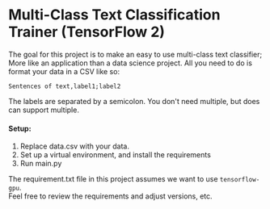 # Multi-Class Text Classification Trainer (TensorFlow 2)

The goal for this project is to make an easy to use multi-class text classifier;
More like an application than a data science project.
All you need to do is format your data in a CSV like so: 

```
Sentences of text,label1;label2 
```
The labels are separated by a semicolon.  You don't need multiple, but does can support multiple.

#### Setup:
1) Replace data.csv with your data.
2) Set up a virtual environment, and install the requirements
3) Run main.py

The requirement.txt file in this project assumes we want to use `tensorflow-gpu`.  
Feel free to review the requirements and adjust versions, etc.
